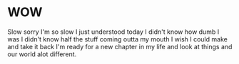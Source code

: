 # WOW
Slow
sorry I'm so slow I just understood today I didn't know how dumb I was I didn't know half the stuff coming outta my mouth I wish I could make and take it back I'm ready for a new chapter in my life and look at things and our world alot different. 
